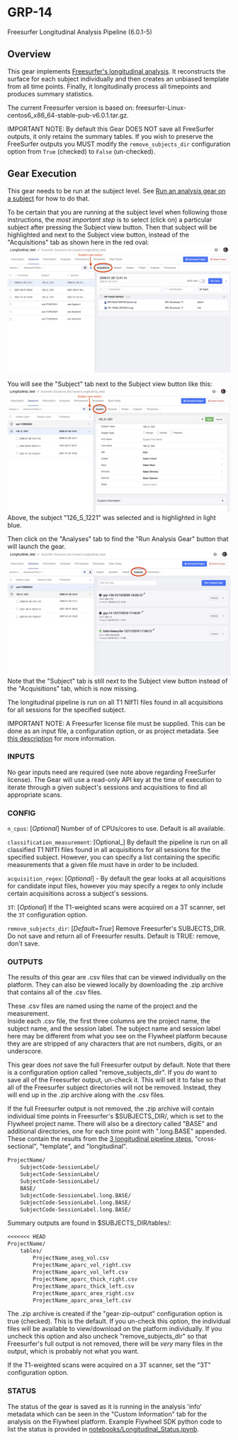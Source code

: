# GRP-14
Freesurfer Longitudinal Analysis Pipeline (6.0.1-5)

## Overview
This gear implements [Freesurfer's longitudinal analysis](https://surfer.nmr.mgh.harvard.edu/fswiki/LongitudinalProcessing).
It reconstructs the surface for each subject individually
and then creates an unbiased template from all time points. Finally, it longitudinally process all timepoints and 
produces summary statistics. 

The current Freesurfer version is based on: freesurfer-Linux-centos6_x86_64-stable-pub-v6.0.1.tar.gz.

IMPORTANT NOTE: By default this Gear DOES NOT save all FreeSurfer outputs, it only retains the summary tables. If you wish to preserve the FreeSurfer outputs you MUST modify the `remove_subjects_dir` configuration option from `True` (checked) to `False` (un-checked).

## Gear Execution
This gear needs to be run at the subject level.  See [Run an analysis gear on a subject](https://docs.flywheel.io/hc/en-us/articles/360038261213-Run-an-analysis-gear-on-a-subject) for how to do that.  

To be certain that you are running at the subject level when following
those instructions, the *most important step* is to select (click on) a 
particular subject after pressing the Subject view button.  Then that subject 
will be highlighted and next to the Subject view button, instead of the
"Acquisitions" tab as shown here in the red oval:
![Acquisitions is selected](/images/AcquisitionsSelected.png)

You will see the "Subject" tab next to the Subject view button like this:
![Subject is selected](/images/SubjectSelected.png)
Above, the subject "126_S_1221" was selected and is highlighted in light blue.

Then click on the "Analyses" tab to find the "Run Analysis Gear" button that
will launch the gear.
![Analyses is selected](/images/AnalysesSelected.png)
Note that the "Subject" tab is still next to the Subject view button instead of
the "Acquisitions" tab, which is now missing.

The longitudinal pipeline is run on all T1 NIfTI files found in all 
acquisitions for all sessions for the specified subject.

IMPORTANT NOTE: A Freesurfer license file must be supplied. This can be done as an input
file, a configuration option, or as project metadata.  See [this description](https://docs.flywheel.io/hc/en-us/articles/360013235453-How-to-include-a-Freesurfer-license-file-in-order-to-run-the-fMRIPrep-gear-) for more information.

### INPUTS
No gear inputs need are required (see note above regarding FreeSurfer license). The Gear will use a read-only API key at the time of execution to iterate through a given subject's sessions and acquisitions to find all appropriate scans.

### CONFIG
`n_cpus`: [_Optional_] Number of of CPUs/cores to use. Default is all available.

`classification_measurement`: [Optional_] By default the pipeline is run on all classified T1 NIfTI files found in all acquisitions for all sessions for the specified subject. However, you can specify a list containing the specific measurements that a given file must have in order to be included.

`acquisition_regex`: [_Optional_] - By default the gear looks at all acquisitions for candidate input files, however you may specify a regex to only include certain acquisitions across a subject's sessions.

`3T`: [_Optional_] If the T1-weighted scans were acquired on a 3T scanner, set the `3T` 
configuration option.

`remove_subjects_dir`: [_Default=True_] Remove Freesurfer's SUBJECTS_DIR. Do not save and return all of Freesurfer results.  Default is TRUE: remove, don't save.

### OUTPUTS
The results of this gear are .csv files that can be viewed individually on the 
platform.  They can also be viewed locally by downloading the .zip archive that
contains all of the .csv files.

These .csv files are named using the name of the project and the measurement.  
Inside each .csv file, the first three columns are the project name, the subject
name, and the session label.  The subject name and session label here may be
different from what you see on the Flywheel platform because they are are 
stripped of any characters that are not numbers, digits, or an underscore.

This gear does *not* save the full Freesurfer output by default.  Note that 
there is a configuration option called "remove_subjects_dir".  If you *do* want 
to save all of the Freesurfer output, un-check it.  This will set it to false
so that all of the Freesurfer subject directories will not be removed.
Instead, they will end up in the .zip archive along with the .csv files.

If the full Freesurfer output is not removed, the .zip archive will
contain individual time points in Freesurfer's $SUBJECTS_DIR/, which
is set to the Flywheel project name.  There will also be a directory
called "BASE" and additional directories, one for each time point with
".long.BASE" appended.  These contain the results from the [3 longitudinal
pipeline steps](https://surfer.nmr.mgh.harvard.edu/fswiki/LongitudinalProcessing#WorkflowSummary), "cross-sectional", "template", and "longitudinal".


```
ProjectName/
    SubjectCode-SessionLabel/
    SubjectCode-SessionLabel/
    SubjectCode-SessionLabel/
    BASE/
    SubjectCode-SessionLabel.long.BASE/
    SubjectCode-SessionLabel.long.BASE/
    SubjectCode-SessionLabel.long.BASE/
```

Summary outputs are found in $SUBJECTS_DIR/tables/:
```
<<<<<<< HEAD
ProjectName/
    tables/
        ProjectName_aseg_vol.csv
        ProjectName_aparc_vol_right.csv
        ProjectName_aparc_vol_left.csv
        ProjectName_aparc_thick_right.csv
        ProjectName_aparc_thick_left.csv
        ProjectName_aparc_area_right.csv
        ProjectName_aparc_area_left.csv
```

The .zip archive is created if the "gear-zip-output" configuration option
is true (checked).  This is the default.  If you un-check this option, the
individual files will be available to view/download on the platform
individually.  If you uncheck this option and also uncheck 
"remove_subjects_dir" so that Freesurfer's full output is not removed, 
there will be *very* many files in the output, which is probably not 
what you want.

If the T1-weighted scans were acquired on a 3T scanner, set the "3T" 
configuration option.

### STATUS
The status of the gear is saved as it is running in the analysis
'info' metadata which can be seen in the "Custom Information" tab
for the analysis on the Flywheel platform.
Example Flywheel SDK python code to list the status is 
provided in
[notebooks/Longitudinal_Status.ipynb](https://github.com/flywheel-apps/GRP-14/blob/dev/notebooks/Longitudinal_Status.ipynb).
